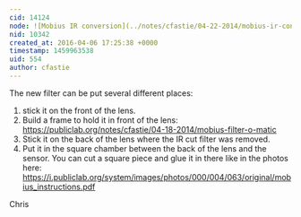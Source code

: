 ```yaml
---
cid: 14124
node: ![Mobius IR conversion](../notes/cfastie/04-22-2014/mobius-ir-conversion)
nid: 10342
created_at: 2016-04-06 17:25:38 +0000
timestamp: 1459963538
uid: 554
author: cfastie
---
```


The new filter can be put several different places:

1. stick it on the front of the lens.
2. Build a frame to hold it in front of the lens: https://publiclab.org/notes/cfastie/04-18-2014/mobius-filter-o-matic
3. Stick it on the back of the lens where the IR cut filter was removed.
4. Put it in the square chamber between the back of the lens and the sensor. You can cut a square piece and glue it in there like in the photos here: https://i.publiclab.org/system/images/photos/000/004/063/original/mobius_instructions.pdf

Chris